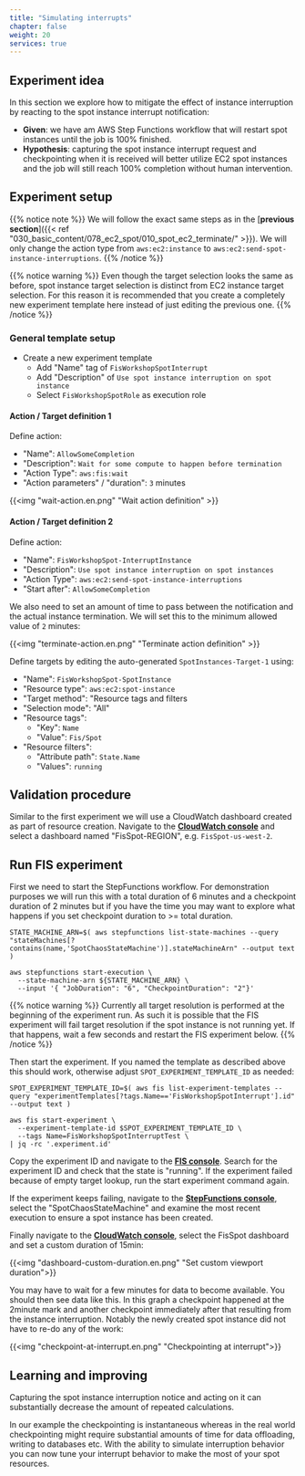 ```yaml
---
title: "Simulating interrupts"
chapter: false
weight: 20
services: true
---
```



## Experiment idea

In this section we explore how to mitigate the effect of instance interruption by reacting to the spot instance interrupt notification:

* **Given**: we have am AWS Step Functions workflow that will restart spot instances until the job is 100% finished.
* **Hypothesis**: capturing the spot instance interrupt request and checkpointing when it is received will better utilize EC2 spot instances and the job will still reach 100% completion without human intervention.

## Experiment setup

{{% notice note %}}
We will follow the exact same steps as in the [**previous section**]({{< ref "030_basic_content/078_ec2_spot/010_spot_ec2_terminate/" >}}). We will only change the action type from `aws:ec2:instance` to `aws:ec2:send-spot-instance-interruptions`.
{{% /notice %}}

{{% notice warning %}}
Even though the target selection looks the same as before, spot instance target selection is distinct from EC2 instance target selection. For this reason it is recommended that you create a completely new experiment template here instead of just editing the previous one.
{{% /notice %}}


### General template setup

* Create a new experiment template
  * Add "Name" tag of `FisWorkshopSpotInterrupt`
  * Add "Description" of `Use spot instance interruption on spot instance`
  * Select `FisWorkshopSpotRole` as execution role

#### Action / Target definition 1

Define action:

* "Name": `AllowSomeCompletion`
* "Description": `Wait for some compute to happen before termination`
* "Action Type": `aws:fis:wait`
* "Action parameters" / "duration": `3` minutes

{{<img "wait-action.en.png" "Wait action definition" >}}

#### Action / Target definition 2

Define action:

* "Name": `FisWorkshopSpot-InterruptInstance`
* "Description": `Use spot instance interruption on spot instances`
* "Action Type": `aws:ec2:send-spot-instance-interruptions`
* "Start after": `AllowSomeCompletion`

We also need to set an amount of time to pass between the notification and the actual instance termination. We will set this to the minimum allowed value of `2` minutes:

{{<img "terminate-action.en.png" "Terminate action definition" >}}

Define targets by editing the auto-generated `SpotInstances-Target-1` using:

* "Name": `FisWorkshopSpot-SpotInstance`
* "Resource type": `aws:ec2:spot-instance`
* "Target method": "Resource tags and filters
* "Selection mode": "All"
* "Resource tags": 
  * "Key": `Name`
  * "Value": `Fis/Spot`
* "Resource filters":
  * "Attribute path": `State.Name`
  * "Values": `running`

## Validation procedure  

Similar to the first experiment we will use a CloudWatch dashboard created as part of resource creation. Navigate to the [**CloudWatch console**](https://console.aws.amazon.com/cloudwatch/home?#dashboards:) and select a dashboard named "FisSpot-REGION", e.g. `FisSpot-us-west-2`. 

## Run FIS experiment

First we need to start the StepFunctions workflow. For demonstration purposes we will run this with a total duration of 6 minutes and a checkpoint duration of 2 minutes but if you have the time you may want to explore what happens if you set checkpoint duration to >= total duration.

```
STATE_MACHINE_ARN=$( aws stepfunctions list-state-machines --query "stateMachines[?contains(name,'SpotChaosStateMachine')].stateMachineArn" --output text )

aws stepfunctions start-execution \
  --state-machine-arn ${STATE_MACHINE_ARN} \
  --input '{ "JobDuration": "6", "CheckpointDuration": "2"}'
```

{{% notice warning %}}
Currently all target resolution is performed at the beginning of the experiment run. As such it is possible that the FIS experiment will fail target resolution if the spot instance is not running yet. If that happens, wait a few seconds and restart the FIS experiment below.
{{% /notice %}}

Then start the experiment. If you named the template as described above this should work, otherwise adjust `SPOT_EXPERIMENT_TEMPLATE_ID` as needed:

```
SPOT_EXPERIMENT_TEMPLATE_ID=$( aws fis list-experiment-templates --query "experimentTemplates[?tags.Name=='FisWorkshopSpotInterrupt'].id" --output text )

aws fis start-experiment \
  --experiment-template-id $SPOT_EXPERIMENT_TEMPLATE_ID \
  --tags Name=FisWorkshopSpotInterruptTest \
| jq -rc '.experiment.id'
```

Copy the experiment ID and navigate to the [**FIS console**](https://console.aws.amazon.com/fis/home?#Experiments). Search for the experiment ID and check that the state is "running". If the experiment failed because of empty target lookup, run the start experiment command again.

If the experiment keeps failing, navigate to the [**StepFunctions console**](https://console.aws.amazon.com/states/home?#/statemachines), select the "SpotChaosStateMachine" and examine the most recent execution to ensure a spot instance has been created.

Finally navigate to the [**CloudWatch console**](https://console.aws.amazon.com/cloudwatch/home?#dashboards:), select the FisSpot dashboard and set a custom duration of 15min:

{{<img "dashboard-custom-duration.en.png" "Set custom viewport duration">}}

You may have to wait for a few minutes for data to become available. You should then see data like this. In this graph a checkpoint happened at the 2minute mark and another checkpoint immediately after that resulting from the instance interruption. Notably the newly created spot instance did not have to re-do any of the work:

{{<img "checkpoint-at-interrupt.en.png" "Checkpointing at interrupt">}}


## Learning and improving

Capturing the spot instance interruption notice and acting on it can substantially decrease the amount of repeated calculations. 

In our example the checkpointing is instantaneous whereas in the real world checkpointing might require substantial amounts of time for data offloading, writing to databases etc. With the ability to simulate interruption behavior you can now tune your interrupt behavior to make the most of your spot resources. 
